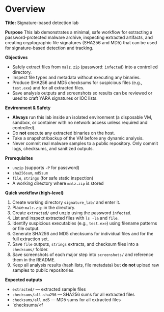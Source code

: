 # Overview

**Title:** Signature-based detection lab

**Purpose**
This lab demonstrates a minimal, safe workflow for extracting a password-protected malware archive, inspecting extracted artifacts, and creating cryptographic file signatures (SHA256 and MD5) that can be used for signature-based detection and tracking.

**Objectives**
- Safely extract files from `malz.zip` (password: `infected`) into a controlled directory.
- Inspect file types and metadata without executing any binaries.
- Produce SHA256 and MD5 checksums for suspicious files (e.g., `test.exe`) and for all extracted files.
- Save analysis outputs and screenshots so results can be reviewed or used to craft YARA signatures or IOC lists.

**Environment & Safety**
- **Always** run this lab inside an isolated environment (a disposable VM, sandbox, or container with no network access unless required and controlled).
- Do **not** execute any extracted binaries on the host.
- Take a snapshot/backup of the VM before any dynamic analysis.
- Never commit real malware samples to a public repository. Only commit logs, checksums, and sanitized outputs.

**Prerequisites**
- `unzip` (supports `-P` for password)
- `sha256sum`, `md5sum`
- `file`, `strings` (for safe static inspection)
- A working directory where `malz.zip` is stored

**Quick workflow (high-level)**
1. Create working directory `signature_lab/` and enter it.
2. Place `malz.zip` in the directory.
3. Create `extracted/` and unzip using the password `infected`.
4. List and inspect extracted files with `ls -la` and `file`.
5. Identify suspicious executables (e.g., `test.exe`) using filename patterns or file output.
6. Generate SHA256 and MD5 checksums for individual files and for the full extraction set.
7. Save `file` outputs, `strings` extracts, and checksum files into a `checksums/` folder.
8. Save screenshots of each major step into `screenshots/` and reference them in the README.
9. Keep all analysis results (hash lists, file metadata) but **do not** upload raw samples to public repositories.

**Expected outputs**
- `extracted/` — extracted sample files
- `checksums/all.sha256` — SHA256 sums for all extracted files
- `checksums/all.md5` — MD5 sums for all extracted files
- `checksums/<f
